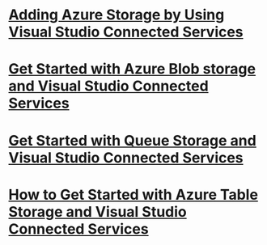 # [Adding Azure Storage by Using Visual Studio Connected Services](https://azure.microsoft.com/documentation/articles/vs-azure-tools-connected-services-storage)
# [Get Started with Azure Blob storage and Visual Studio Connected Services](https://azure.microsoft.com/documentation/articles/vs-storage-aspnet5-getting-started-blobs)
# [Get Started with Queue Storage and Visual Studio Connected Services](https://azure.microsoft.com/documentation/articles/vs-storage-aspnet5-getting-started-queues)
# [How to Get Started with Azure Table Storage and Visual Studio Connected Services](https://azure.microsoft.com/documentation/articles/vs-storage-aspnet5-getting-started-tables)
